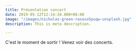```yaml
---
title: Présentation concert
date: 2019-05-12T12:14:34.000+06:00
image: "/images/nicholas-green-raseso5puqw-unsplash.jpg"
description: This is meta description.

---
```

C'est le moment de sortir ! Venez voir des concerts.